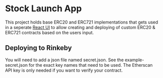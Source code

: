 # Stock Launch App

This project holds base ERC20 and ERC721 implementations that gets used in a seperate <a href="https://github.com/christian-reynolds/encode-bootcamp-team-project-ui">React UI</a> to allow creating and deploying of custom ERC20 & ERC721 contracts based on the users input.

## Deploying to Rinkeby
You will need to add a json file named secret.json.  See the example-secret.json for the exact key names that need to be used.  The Etherscan API key is only needed if you want to verify your contract.
